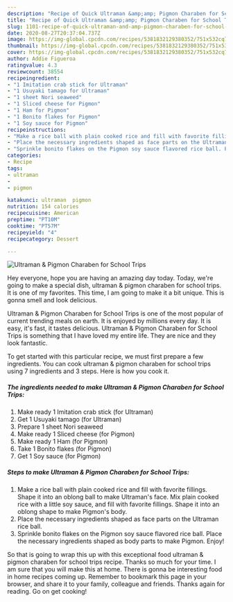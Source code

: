 ```yaml
---
description: "Recipe of Quick Ultraman &amp;amp; Pigmon Charaben for School Trips"
title: "Recipe of Quick Ultraman &amp;amp; Pigmon Charaben for School Trips"
slug: 1101-recipe-of-quick-ultraman-and-amp-pigmon-charaben-for-school-trips
date: 2020-08-27T20:37:04.737Z
image: https://img-global.cpcdn.com/recipes/5381832129380352/751x532cq70/ultraman-pigmon-charaben-for-school-trips-recipe-main-photo.jpg
thumbnail: https://img-global.cpcdn.com/recipes/5381832129380352/751x532cq70/ultraman-pigmon-charaben-for-school-trips-recipe-main-photo.jpg
cover: https://img-global.cpcdn.com/recipes/5381832129380352/751x532cq70/ultraman-pigmon-charaben-for-school-trips-recipe-main-photo.jpg
author: Addie Figueroa
ratingvalue: 4.3
reviewcount: 38554
recipeingredient:
- "1 Imitation crab stick for Ultraman"
- "1 Usuyaki tamago for Ultraman"
- "1 sheet Nori seaweed"
- "1 Sliced cheese for Pigmon"
- "1 Ham for Pigmon"
- "1 Bonito flakes for Pigmon"
- "1 Soy sauce for Pigmon"
recipeinstructions:
- "Make a rice ball with plain cooked rice and fill with favorite fillings. Shape it into an oblong ball to make Ultraman&#39;s face.  Mix plain cooked rice with a little soy sauce, and fill with favorite fillings.  Shape it into an oblong shape to make Pigmon&#39;s body."
- "Place the necessary ingredients shaped as face parts on the Ultraman rice ball."
- "Sprinkle bonito flakes on the Pigmon soy sauce flavored rice ball. Place the necessary ingredients shaped as body parts to make Pigmon. Enjoy!"
categories:
- Recipe
tags:
- ultraman
- 
- pigmon

katakunci: ultraman  pigmon 
nutrition: 154 calories
recipecuisine: American
preptime: "PT10M"
cooktime: "PT57M"
recipeyield: "4"
recipecategory: Dessert

---
```



![Ultraman &amp; Pigmon Charaben for School Trips](https://img-global.cpcdn.com/recipes/5381832129380352/751x532cq70/ultraman-pigmon-charaben-for-school-trips-recipe-main-photo.jpg)

Hey everyone, hope you are having an amazing day today. Today, we're going to make a special dish, ultraman &amp; pigmon charaben for school trips. It is one of my favorites. This time, I am going to make it a bit unique. This is gonna smell and look delicious.



Ultraman &amp; Pigmon Charaben for School Trips is one of the most popular of current trending meals on earth. It is enjoyed by millions every day. It is easy, it's fast, it tastes delicious. Ultraman &amp; Pigmon Charaben for School Trips is something that I have loved my entire life. They are nice and they look fantastic.


To get started with this particular recipe, we must first prepare a few ingredients. You can cook ultraman &amp; pigmon charaben for school trips using 7 ingredients and 3 steps. Here is how you cook it.

<!--inarticleads1-->

##### The ingredients needed to make Ultraman &amp; Pigmon Charaben for School Trips:

1. Make ready 1 Imitation crab stick (for Ultraman)
1. Get 1 Usuyaki tamago (for Ultraman)
1. Prepare 1 sheet Nori seaweed
1. Make ready 1 Sliced cheese (for Pigmon)
1. Make ready 1 Ham (for Pigmon)
1. Take 1 Bonito flakes (for Pigmon)
1. Get 1 Soy sauce (for Pigmon)




<!--inarticleads2-->

##### Steps to make Ultraman &amp; Pigmon Charaben for School Trips:

1. Make a rice ball with plain cooked rice and fill with favorite fillings. Shape it into an oblong ball to make Ultraman&#39;s face.  Mix plain cooked rice with a little soy sauce, and fill with favorite fillings.  Shape it into an oblong shape to make Pigmon&#39;s body.
1. Place the necessary ingredients shaped as face parts on the Ultraman rice ball.
1. Sprinkle bonito flakes on the Pigmon soy sauce flavored rice ball. Place the necessary ingredients shaped as body parts to make Pigmon. Enjoy!




So that is going to wrap this up with this exceptional food ultraman &amp; pigmon charaben for school trips recipe. Thanks so much for your time. I am sure that you will make this at home. There is gonna be interesting food in home recipes coming up. Remember to bookmark this page in your browser, and share it to your family, colleague and friends. Thanks again for reading. Go on get cooking!

